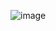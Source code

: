 ![image](https://github.com/QingWei03/qingwei/assets/166466842/c83ae5f0-587b-43a2-8af6-1b30b43b823a)

